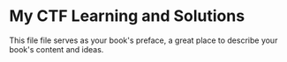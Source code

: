 # My CTF Learning and Solutions

This file file serves as your book's preface, a great place to describe your book's content and ideas.

